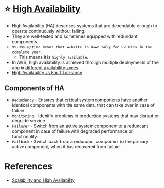 # :star: [High Availability](https://avinetworks.com/glossary/high-availability/)
- High Availability (HA) describes systems that are dependable enough to operate continuously without failing.
- They are well-tested and sometimes equipped with redundant components.
- `99.99% uptime means that website is down only for 52 mins in the complete year`. 
  - This means it is `highly available`.
- In AWS, high availability is achieved through multiple deployments of the app in [different availability zones](../../2_AWSComponents/AWS-Global-Architecture-Region-AZ.md).
- [High Availability vs Fault Tolerance](FaultTolerance&DisasterRecovery.md#fault-tolerance-vs-high-availabilityhighavailabilitymd)

## Components of HA
- `Redundancy` - Ensures that critical system components have another identical components with the same data, that can take over in case of failure.
- `Monitoring` - Identify problems in production systems that may disrupt or degrade service.
- `Failover` - Switch from an active system component to a redundant component in case of failure with degraded performance or functionality.
- `Failback` - Switch back from a redundant component to the primary active component, when it has recovered from failure.

# References
- [Scalability and High Availability](https://dzone.com/refcardz/scalability)